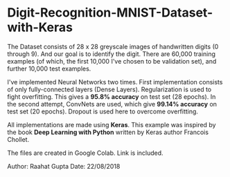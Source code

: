 # Digit-Recognition-MNIST-Dataset-with-Keras

  The Dataset consists of 28 x 28 greyscale images of handwritten digits (0 through 9). And our goal is to identify the digit. There are 60,000 training examples (of which, the first 10,000 I've chosen to be validation set), and further 10,000 test examples.

  I've implemented Neural Networks two times. First implementation consists of only fully-connected layers (Dense Layers). Regularization is used to fight overfitting. This gives a **95.8% accuracy** on test set (28 epochs).
In the second attempt, ConvNets are used, which give **99.14% accuracy** on test set (20 epochs). Dropout is used here to overcome overfitting.

  All implementations are made using **Keras**. This example was inspired by the book **Deep Learning with Python** written by Keras author Francois Chollet.
  
  The files are created in Google Colab. Link is included.
  
  Author: Raahat Gupta
  Date: 22/08/2018
